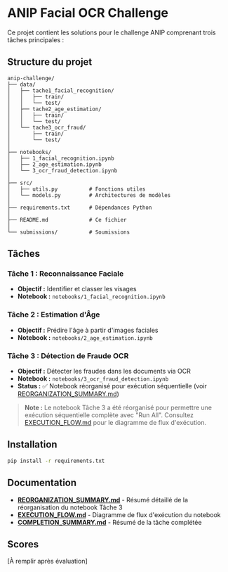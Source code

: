 # ANIP Facial OCR Challenge

Ce projet contient les solutions pour le challenge ANIP comprenant trois tâches principales :

## Structure du projet

```
anip-challenge/
├── data/
│   ├── tache1_facial_recognition/
│   │   ├── train/
│   │   └── test/
│   ├── tache2_age_estimation/
│   │   ├── train/
│   │   └── test/
│   └── tache3_ocr_fraud/
│       ├── train/
│       └── test/
│
├── notebooks/
│   ├── 1_facial_recognition.ipynb
│   ├── 2_age_estimation.ipynb
│   └── 3_ocr_fraud_detection.ipynb
│
├── src/
│   ├── utils.py          # Fonctions utiles
│   └── models.py         # Architectures de modèles
│
├── requirements.txt      # Dépendances Python
│
├── README.md             # Ce fichier
│
└── submissions/          # Soumissions
```

## Tâches

### Tâche 1 : Reconnaissance Faciale
- **Objectif :** Identifier et classer les visages
- **Notebook :** `notebooks/1_facial_recognition.ipynb`

### Tâche 2 : Estimation d'Âge
- **Objectif :** Prédire l'âge à partir d'images faciales
- **Notebook :** `notebooks/2_age_estimation.ipynb`

### Tâche 3 : Détection de Fraude OCR
- **Objectif :** Détecter les fraudes dans les documents via OCR
- **Notebook :** `notebooks/3_ocr_fraud_detection.ipynb`
- **Status :** ✅ Notebook réorganisé pour exécution séquentielle (voir [REORGANIZATION_SUMMARY.md](REORGANIZATION_SUMMARY.md))

> **Note :** Le notebook Tâche 3 a été réorganisé pour permettre une exécution séquentielle complète avec "Run All". Consultez [EXECUTION_FLOW.md](EXECUTION_FLOW.md) pour le diagramme de flux d'exécution.

## Installation

```bash
pip install -r requirements.txt
```

## Documentation

- **[REORGANIZATION_SUMMARY.md](REORGANIZATION_SUMMARY.md)** - Résumé détaillé de la réorganisation du notebook Tâche 3
- **[EXECUTION_FLOW.md](EXECUTION_FLOW.md)** - Diagramme de flux d'exécution du notebook
- **[COMPLETION_SUMMARY.md](COMPLETION_SUMMARY.md)** - Résumé de la tâche complétée

## Scores

[À remplir après évaluation]